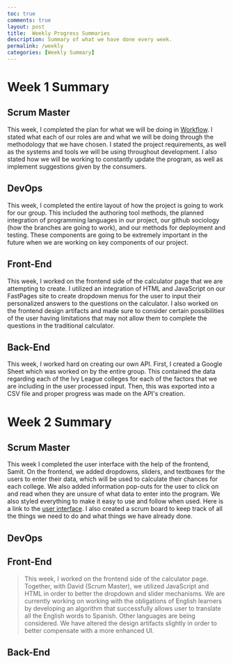 ```yaml
---
toc: true
comments: true
layout: post
title:  Weekly Progress Summaries
description: Summary of what we have done every week.
permalink: /weekly
categories: [Weekly Summary]
---
```


# Week 1 Summary

## Scrum Master
>
This week, I completed the plan for what we will be doing in [Workflow](https://davidvasilev1.github.io/group-project/about/). I stated what each of our roles are and what we will be doing through the methodology that we have chosen. I stated the project requirements, as well as the systems and tools we will be using throughout development. I also stated how we will be working to constantly update the program, as well as implement suggestions given by the consumers.
 
## DevOps
>
This week, I completed the entire layout of how the project is going to work for our group. This included the authoring tool methods, the planned integration of programming languages in our project, our github sociology (how the branches are going to work), and our methods for deployment and testing. These components are going to be extremely important in the future when we are working on key components of our project. 

## Front-End
>
This week, I worked on the frontend side of the calculator page that we are attempting to create. I utilized an integration of HTML and JavaScript on our FastPages site to create dropdown menus for the user to input their personalized answers to the questions on the calculator. I also worked on the frontend design artifacts and made sure to consider certain possibilities of the user having limitations that may not allow them to complete the questions in the traditional calculator.

## Back-End
>
This week, I worked hard on creating our own API. First, I created a Google Sheet which was worked on by the entire group. This contained the data regarding each of the Ivy League colleges for each of the factors that we are including in the user processed input. Then, this was exported into a CSV file and proper progress was made on the API's creation. 

# Week 2 Summary

## Scrum Master
>
This week I completed the user interface with the help of the frontend, Samit. On the frontend, we added dropdowns, sliders, and textboxes for the users to enter their data, which will be used to calculate their chances for each college. We also added information pop-outs for the user to click on and read when they are unsure of what data to enter into the program. We also styled everything to make it easy to use and follow when used. Here is a link to the [user interface](https://davidvasilev1.github.io/group-project/project?). I also created a scrum board to keep track of all the things we need to do and what things we have already done.

## DevOps
>

## Front-End
> This week, I worked on the frontend side of the calculator page. Together, with David (Scrum Master), we utilized JavaScript and HTML in order to better the dropdown and slider mechanisms. We are currently working on working with the obligations of English learners by developing an algorithm that successfully allows user to translate all the English words to Spanish. Other languages are being considered. We have altered the design artifacts slightly in order to better compensate with a more enhanced UI. 


## Back-End
>
